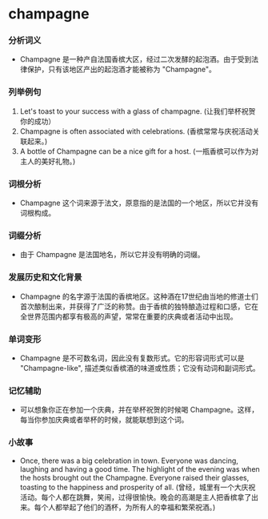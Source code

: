 # champagne

### 分析词义

  

*   Champagne 是一种产自法国香槟大区，经过二次发酵的起泡酒。由于受到法律保护，只有该地区产出的起泡酒才能被称为 "Champagne"。

  

### 列举例句

  

1.  Let's toast to your success with a glass of champagne. (让我们举杯祝贺你的成功）
2.  Champagne is often associated with celebrations. (香槟常常与庆祝活动关联起来。)
3.  A bottle of Champagne can be a nice gift for a host. (一瓶香槟可以作为对主人的美好礼物。)

  

### 词根分析

  

*   Champagne 这个词来源于法文，原意指的是法国的一个地区，所以它并没有词根构成。

  

### 词缀分析

  

*   由于 Champagne 是法国地名，所以它并没有明确的词缀。

  

### 发展历史和文化背景

  

*   Champagne 的名字源于法国的香槟地区。这种酒在17世纪由当地的修道士们首次酿制出来，并获得了广泛的称赞。由于香槟的独特酿造过程和口感，它在全世界范围内都享有极高的声望，常常在重要的庆典或者活动中出现。

  

### 单词变形

  

*   Champagne 是不可数名词，因此没有复数形式。它的形容词形式可以是 "Champagne-like", 描述类似香槟酒的味道或性质；它没有动词和副词形式。

  

### 记忆辅助

  

*   可以想象你正在参加一个庆典，并在举杯祝贺的时候喝 Champagne。这样，每当你参加庆典或者举杯的时候，就能联想到这个词。

  

### 小故事

  

*   Once, there was a big celebration in town. Everyone was dancing, laughing and having a good time. The highlight of the evening was when the hosts brought out the Champagne. Everyone raised their glasses, toasting to the happiness and prosperity of all. (曾经，城里有一个大庆祝活动。每个人都在跳舞，笑闹，过得很愉快。晚会的高潮是主人把香槟拿了出来。每个人都举起了他们的酒杯，为所有人的幸福和繁荣祝酒。)
